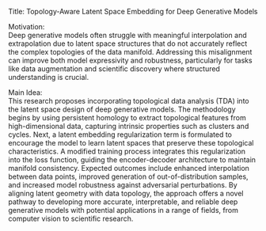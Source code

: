 Title: Topology-Aware Latent Space Embedding for Deep Generative Models

Motivation:  
Deep generative models often struggle with meaningful interpolation and extrapolation due to latent space structures that do not accurately reflect the complex topologies of the data manifold. Addressing this misalignment can improve both model expressivity and robustness, particularly for tasks like data augmentation and scientific discovery where structured understanding is crucial.

Main Idea:  
This research proposes incorporating topological data analysis (TDA) into the latent space design of deep generative models. The methodology begins by using persistent homology to extract topological features from high-dimensional data, capturing intrinsic properties such as clusters and cycles. Next, a latent embedding regularization term is formulated to encourage the model to learn latent spaces that preserve these topological characteristics. A modified training process integrates this regularization into the loss function, guiding the encoder-decoder architecture to maintain manifold consistency. Expected outcomes include enhanced interpolation between data points, improved generation of out-of-distribution samples, and increased model robustness against adversarial perturbations. By aligning latent geometry with data topology, the approach offers a novel pathway to developing more accurate, interpretable, and reliable deep generative models with potential applications in a range of fields, from computer vision to scientific research.